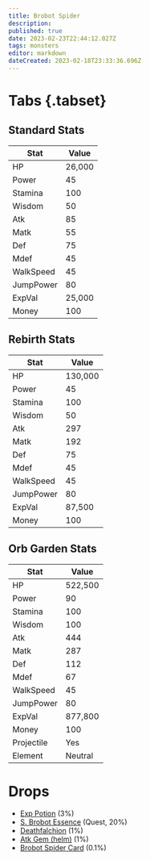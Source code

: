 ```yaml
---
title: Brobot Spider
description: 
published: true
date: 2023-02-23T22:44:12.027Z
tags: monsters
editor: markdown
dateCreated: 2023-02-18T23:33:36.696Z
---
```


# Tabs {.tabset}

## Standard Stats

|Stat|Value|
|-|-|
|HP|26,000|
|Power|45|
|Stamina|100|
|Wisdom|50|
|Atk|85|
|Matk|55|
|Def|75|
|Mdef|45|
|WalkSpeed|45|
|JumpPower|80|
|ExpVal|25,000|
|Money|100|
## Rebirth Stats

|Stat|Value|
|-|-|
|HP|130,000|
|Power|45|
|Stamina|100|
|Wisdom|50|
|Atk|297|
|Matk|192|
|Def|75|
|Mdef|45|
|WalkSpeed|45|
|JumpPower|80|
|ExpVal|87,500|
|Money|100|
## Orb Garden Stats

|Stat|Value|
|-|-|
|HP|522,500|
|Power|90|
|Stamina|100|
|Wisdom|100|
|Atk|444|
|Matk|287|
|Def|112|
|Mdef|67|
|WalkSpeed|45|
|JumpPower|80|
|ExpVal|877,800|
|Money|100|
|Projectile|Yes|
|Element|Neutral|

# Drops
 * [Exp Potion](/items/exp-potion.md) (3%)
 * [S. Brobot Essence](/items/s-brobot-essence.md) (Quest, 20%)
 * [Deathfalchion](/items/deathfalchion.md) (1%)
 * [Atk Gem (helm)](/items/atk-gem-helm.md) (1%)
 * [Brobot Spider Card](/items/brobot-spider-card.md) (0.1%)

